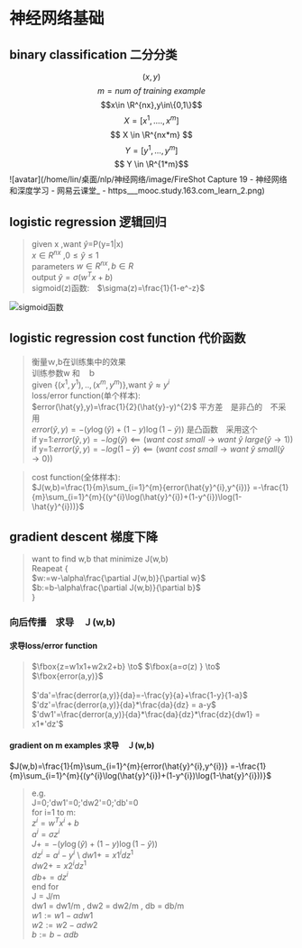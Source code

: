 # 神经网络基础

<script type="text/javascript" src="http://cdn.mathjax.org/mathjax/latest/MathJax.js?config=default"></script>
## binary classification 二分分类
$$(x,y)$$
$$ m=num\ of\ training\ example$$
$$x\in \R^{nx},y\in\{0,1\}$$
$$
X = [x^{1},....,x^{m}]
$$
$$ X \in \R^{nx*m} $$
$$  Y=[y^{1},...,y^{m}]$$
$$ Y \in \R^{1*m}$$ 
![avatar](/home/lin/桌面/nlp/神经网络/image/FireShot Capture 19 - 神经网络和深度学习 - 网易云课堂_ - https___mooc.study.163.com_learn_2.png)

## logistic regression 逻辑回归

>given x ,want $\hat{y}$=P(y=1|x) \
$x \in R^{nx}$ ,$0 \leq \hat{y}\leq 1$ \
parameters $w \in R^{nx},b \in R$ \
output $\hat{y}=\sigma(w^{T}x+b)$ \
sigmoid(z)函数:　$\sigma(z)=\frac{1}{1-e^-z}$

![sigmoid函数](https://gss3.bdstatic.com/-Po3dSag_xI4khGkpoWK1HF6hhy/baike/w%3D268%3Bg%3D0/sign=ba0ac7a864061d957d46303e43cf6dec/d009b3de9c82d158dfb4e7218a0a19d8bc3e426f.jpg)

## logistic regression cost function 代价函数
>衡量ｗ,b在训练集中的效果　\
训练参数w 和　ｂ \
given {$(x^{1},y^{1}),..,(x^{m},y^{m})$},want $\hat{y}\approx y^{i}$ \
loss/error function(单个样本): \
$error(\hat{y},y)=\frac{1}{2}(\hat{y}-y)^{2}$ 平方差　是非凸的　不采用 \
$error(\hat{y},y)=-(y\log(\hat{y})+(1-y)\log(1-\hat{y}))$ 是凸函数　采用这个　\
if y=1:$error(\hat{y},y)=-log(\hat{y}) \impliedby (want\ cost\ small \to want\ \hat{y}\ large(\hat{y}\to1))$ \
if y=1:$error(\hat{y},y)=-log(1-\hat{y}) \impliedby (want\ cost\ small \to want\ \hat{y}\ small(\hat{y}\to0))$ 

>cost function(全体样本): \
$J(w,b)=\frac{1}{m}\sum_{i=1}^{m}{error(\hat{y}^{i},y^{i})}
        =-\frac{1}{m}\sum_{i=1}^{m}{(y^{i}\log(\hat{y}^{i})+(1-y^{i})\log(1-\hat{y}^{i}))}$ 

## gradient descent 梯度下降
>want to find w,b that minimize J(w,b) \
Reapeat { \
$w:=w-\alpha\frac{\partial J(w,b)}{\partial w}$ \
$b:=b-\alpha\frac{\partial J(w,b)}{\partial b}$ \
}

### 向后传播　求导　Ｊ(w,b)
#### 求导loss/error function
>$\fbox{z=w1x1+w2x2+b} \to$
$\fbox{a=σ(z)   } \to$
$\fbox{error(a,y)}$ \
\
$'da'=\frac{derror(a,y)}{da}=-\frac{y}{a}+\frac{1-y}{1-a}$ \
$'dz'=\frac{derror(a,y)}{da}*\frac{da}{dz} = a-y$ \
$'dw1'=\frac{derror(a,y)}{da}*\frac{da}{dz}*\frac{dz}{dw1} = x1*'dz'$

#### gradient on m examples 求导　Ｊ(w,b)
$J(w,b)=\frac{1}{m}\sum_{i=1}^{m}{error(\hat{y}^{i},y^{i})}
        =-\frac{1}{m}\sum_{i=1}^{m}{(y^{i}\log(\hat{y}^{i})+(1-y^{i})\log(1-\hat{y}^{i}))}$ 

>e.g. \
J=0;'dw1'=0;'dw2'=0;'db'=0 \
for i=1 to m: \
$z^{i}=w^{T}x^{i}+b$ \
$a^{i}=\sigma{z^{i}}$ \
$J += -(y\log(\hat{y})+(1-y)\log(1-\hat{y}))$ \
$dz^{i}=a^{i}-y^{i}$ \ 
$dw1 += x1^{i}dz^{1}$ \
$dw2 += x2^{i}dz^{1}$ \
$db += dz^{i}$ \
end for \
J = J/m \
dw1 = dw1/m , dw2 = dw2/m , db = db/m \
$w1:=w1-\alpha dw1$ \
$w2:=w2-\alpha dw2$ \
$b:=b-\alpha db$ 
